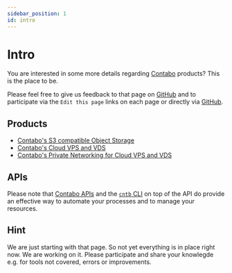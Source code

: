 ```yaml
---
sidebar_position: 1
id: intro
---
```


# Intro

You are interested in some more details regarding [Contabo](https://contabo.com) products? This is the place to be.

Please feel free to give us feedback to that page on [GitHub](https://github.com/contabo/docs/issues) and to participate via the `Edit this page` links on each page or directly via [GitHub](https://github.com/contabo/docs).

## Products

* [Contabo's S3 compatible Object Storage](/docs/products/Object-Storage/what-is)
* [Contabo's Cloud VPS and VDS](/docs/products/Cloud-VPS-and-VDS/what-is)
* [Contabo's Private Networking for Cloud VPS and VDS](/docs/products/private-network/faq)

## APIs

Please note that [Contabo APIs](https://api.contabo.com/) and the [`cntb` CLI](https://github.com/contabo/cntb) on top of the API do provide an effective way to automate your processes and to manage your resources.

## Hint

We are just starting with that page. So not yet everything is in place right now. We are working on it. Please participate and share your knowlegde e.g. for tools not covered, errors or improvements.
